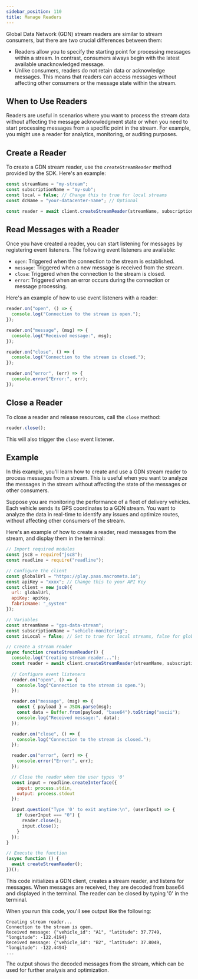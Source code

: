 ```yaml
---
sidebar_position: 110
title: Manage Readers
---
```


Global Data Network (GDN) stream readers are similar to stream consumers, but there are two crucial differences between them:

- Readers allow you to specify the starting point for processing messages within a stream. In contrast, consumers always begin with the latest available unacknowledged message.
- Unlike consumers, readers do not retain data or acknowledge messages. This means that readers can access messages without affecting other consumers or the message state within the stream.

## When to Use Readers

Readers are useful in scenarios where you want to process the stream data without affecting the message acknowledgment state or when you need to start processing messages from a specific point in the stream. For example, you might use a reader for analytics, monitoring, or auditing purposes.

## Create a Reader

To create a GDN stream reader, use the `createStreamReader` method provided by the SDK. Here's an example:

```javascript
const streamName = "my-stream";
const subscriptionName = "my-sub";
const local = false; // Change this to true for local streams
const dcName = "your-datacenter-name"; // Optional

const reader = await client.createStreamReader(streamName, subscriptionName, local, dcName);
```

## Read Messages with a Reader

Once you have created a reader, you can start listening for messages by registering event listeners. The following event listeners are available:

- `open`: Triggered when the connection to the stream is established.
- `message`: Triggered when a new message is received from the stream.
- `close`: Triggered when the connection to the stream is closed.
- `error`: Triggered when an error occurs during the connection or message processing.

Here's an example of how to use event listeners with a reader:

```javascript
reader.on("open", () => {
  console.log("Connection to the stream is open.");
});

reader.on("message", (msg) => {
  console.log("Received message:", msg);
});

reader.on("close", () => {
  console.log("Connection to the stream is closed.");
});

reader.on("error", (err) => {
  console.error("Error:", err);
});
```

## Close a Reader

To close a reader and release resources, call the `close` method:

```javascript
reader.close();
```

This will also trigger the `close` event listener.

## Example

In this example, you'll learn how to create and use a GDN stream reader to process messages from a stream. This is useful when you want to analyze the messages in the stream without affecting the state of the messages or other consumers.

Suppose you are monitoring the performance of a fleet of delivery vehicles. Each vehicle sends its GPS coordinates to a GDN stream. You want to analyze the data in real-time to identify any issues and optimize routes, without affecting other consumers of the stream.

Here's an example of how to create a reader, read messages from the stream, and display them in the terminal:

```javascript
// Import required modules
const jsc8 = require("jsc8");
const readline = require("readline");

// Configure the client
const globalUrl = "https://play.paas.macrometa.io";
const apiKey = "xxxx"; // Change this to your API Key
const client = new jsc8({
  url: globalUrl,
  apiKey: apiKey,
  fabricName: "_system"
});

// Variables
const streamName = "gps-data-stream";
const subscriptionName = "vehicle-monitoring";
const isLocal = false; // Set to true for local streams, false for global streams

// Create a stream reader
async function createStreamReader() {
  console.log("Creating stream reader...");
  const reader = await client.createStreamReader(streamName, subscriptionName, isLocal);
  
  // Configure event listeners
  reader.on("open", () => {
    console.log("Connection to the stream is open.");
  });

  reader.on("message", (msg) => {
    const { payload } = JSON.parse(msg);
    const data = Buffer.from(payload, "base64").toString("ascii");
    console.log("Received message:", data);
  });

  reader.on("close", () => {
    console.log("Connection to the stream is closed.");
  });

  reader.on("error", (err) => {
    console.error("Error:", err);
  });

  // Close the reader when the user types '0'
  const input = readline.createInterface({
    input: process.stdin,
    output: process.stdout
  });

  input.question("Type '0' to exit anytime:\n", (userInput) => {
    if (userInput === "0") {
      reader.close();
      input.close();
    }
  });
}

// Execute the function
(async function () {
  await createStreamReader();
})();
```

This code initializes a GDN client, creates a stream reader, and listens for messages. When messages are received, they are decoded from base64 and displayed in the terminal. The reader can be closed by typing '0' in the terminal.

When you run this code, you'll see output like the following:

```
Creating stream reader...
Connection to the stream is open.
Received message: {"vehicle_id": "A1", "latitude": 37.7749, "longitude": -122.4194}
Received message: {"vehicle_id": "B2", "latitude": 37.8049, "longitude": -122.4494}
...
```

The output shows the decoded messages from the stream, which can be used for further analysis and optimization.
